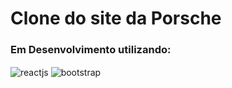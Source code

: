 <h1>Clone do site da Porsche</h1>
<h3>Em Desenvolvimento utilizando:</h3>
<div style="display: inline_block">
<img align="center" alt="reactjs" src="https://shields.io/badge/react-black?logo=react&style=for-the-badge" />
<img align="center" alt="bootstrap" src="https://img.shields.io/badge/Bootstrap-563D7C?style=for-the-badge&logo=bootstrap&logoColor=white" />
</div>
